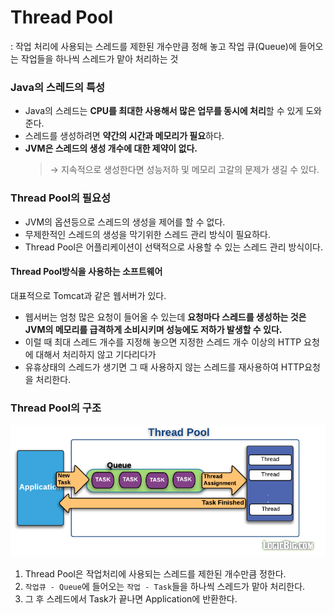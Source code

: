# Thread Pool
: 작업 처리에 사용되는 스레드를 제한된 개수만큼 정해 놓고 작업 큐(Queue)에 들어오는 작업들을 하나씩 스레드가 맡아 처리하는 것

### Java의 스레드의 특성
- Java의 스레드는 **CPU를 최대한 사용해서 많은 업무를 동시에 처리**할 수 있게 도와준다.
- 스레드를 생성하려면 **약간의 시간과 메모리가 필요**하다.
- **JVM은 스레드의 생성 개수에 대한 제약이 없다.**
  > &rarr; 지속적으로 생성한다면 성능저하 및 메모리 고갈의 문제가 생길 수 있다.

### Thread Pool의 필요성
- JVM의 옵션등으로 스레드의 생성을 제어를 할 수 없다.
- 무제한적인 스레드의 생성을 막기위한 스레드 관리 방식이 필요하다.
- Thread Pool은 어플리케이션이 선택적으로 사용할 수 있는 스레드 관리 방식이다.

#### Thread Pool방식을 사용하는 소프트웨어
대표적으로 Tomcat과 같은 웹서버가 있다.  
- 웹서버는 엄청 많은 요청이 들어올 수 있는데 **요청마다 스레드를 생성하는 것은 JVM의 메모리를 급격하게 소비시키며 성능에도 저하가 발생할 수 있다.** 
- 이럴 때 최대 스레드 개수를 지정해 놓으면 지정한 스레드 개수 이상의 HTTP 요청에 대해서 처리하지 않고 기다리다가 
- 유휴상태의 스레드가 생기면 그 때 사용하지 않는 스레드를 재사용하여 HTTP요청을 처리한다.

### Thread Pool의 구조
<img src="./img/thread-pool.png">

1. Thread Pool은 작업처리에 사용되는 스레드를 제한된 개수만큼 정한다.
2. `작업큐 - Queue`에 들어오는 `작업 - Task`들을 하나씩 스레드가 맡아 처리한다.
3. 그 후 스레드에서 Task가 끝나면 Application에 반환한다.